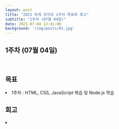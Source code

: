 ```yaml
---
layout: post
title: "2021 하계 모각코 1주차 목표와 회고"
subtitle: "1주차 (07월 04일)"
date: 2021-07-04 13:41:00
background: '/img/posts/01.jpg'
---
```

<h2>1주차 (07월 04일)</h2><br>
<h2 class="section-heading">목표</h2>

<p><li>1주차 : HTML, CSS, JavaScript 복습 및 Node.js 학습</li></p>



<h2 class="section-heading">회고</h2>

<p><li></li></p>
